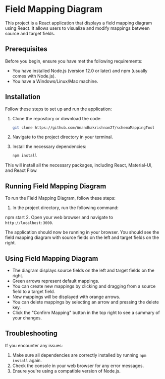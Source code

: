 # Field Mapping Diagram

This project is a React application that displays a field mapping diagram using React. It allows users to visualize and modify mappings between source and target fields.

## Prerequisites

Before you begin, ensure you have met the following requirements:

* You have installed Node.js (version 12.0 or later) and npm (usually comes with Node.js).
* You have a Windows/Linux/Mac machine.

## Installation

Follow these steps to set up and run the application:

1. Clone the repository or download the code:

     ```bash
   git clone https://github.com/Anandhakrishnan27/schemaMappingTool
   ```

2. Navigate to the project directory in your terminal.

3. Install the necessary dependencies:

     ```bash
     npm install
     ```


This will install all the necessary packages, including React, Material-UI, and React Flow.

## Running Field Mapping Diagram

To run the Field Mapping Diagram, follow these steps:

1. In the project directory, run the following command:

npm start
2. Open your web browser and navigate to `http://localhost:3000`.

The application should now be running in your browser. You should see the field mapping diagram with source fields on the left and target fields on the right.

## Using Field Mapping Diagram

- The diagram displays source fields on the left and target fields on the right.
- Green arrows represent default mappings.
- You can create new mappings by clicking and dragging from a source field to a target field.
- New mappings will be displayed with orange arrows.
- You can delete mappings by selecting an arrow and pressing the delete key.
- Click the "Confirm Mapping" button in the top right to see a summary of your changes.

## Troubleshooting

If you encounter any issues:

1. Make sure all dependencies are correctly installed by running `npm install` again.
2. Check the console in your web browser for any error messages.
3. Ensure you're using a compatible version of Node.js.


